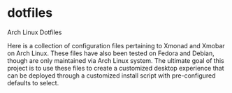# dotfiles
Arch Linux Dotfiles

Here is a collection of configuration files pertaining to Xmonad and Xmobar on Arch Linux.  These files have also been tested on Fedora and Debian, though are only maintained via Arch Linux system.  The ultimate goal of this project is to use these files to create a customized desktop experience that can be deployed through a customized install script with pre-configured defaults to select.

